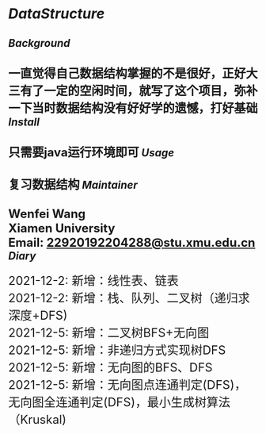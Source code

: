 
***DataStructure***
====
*Background*
------
<font size=5>一直觉得自己数据结构掌握的不是很好，正好大三有了一定的空闲时间，就写了这个项目，弥补一下当时数据结构没有好好学的遗憾，打好基础</font>
*Install*
------
<font size=5>只需要java运行环境即可</font>
*Usage*
------
<font size=5>复习数据结构</font>
*Maintainer*
------
<font size=5>Wenfei Wang</font>
</br>
<font size=5>Xiamen University</font>
</br>
<font size=5>Email: 22920192204288@stu.xmu.edu.cn</font>
*Diary*
------
<font size=5>2021-12-2:   新增：线性表、链表</font>
</br>
<font size=5>2021-12-2:   新增：栈、队列、二叉树（递归求深度+DFS)</font>
</br>
<font size=5>2021-12-5:   新增：二叉树BFS+无向图</font>
</br>
<font size=5>2021-12-5:   新增：非递归方式实现树DFS</font>
</br>
<font size=5>2021-12-5:   新增：无向图的BFS、DFS</font>
</br>
<font size=5>2021-12-5:   新增：无向图点连通判定(DFS)，无向图全连通判定(DFS)，最小生成树算法（Kruskal)</font>



